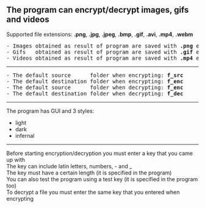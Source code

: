 The program can encrypt/decrypt images, gifs and videos
---

Supported file extensions: <b>.png</b>, <b>.jpg</b>, <b>.jpeg</b>, <b>.bmp</b>, <b>.gif</b>, <b>.avi</b>, <b>.mp4</b>, <b>.webm</b>
<pre>
- Images obtained as result of program are saved with <b>.png</b> extension
- Gifs   obtained as result of program are saved with <b>.gif</b> extension
- Videos obtained as result of program are saved with <b>.mp4</b> extension
</pre>

---

<pre>
- The default source      folder when encrypting: <b>f_src</b>
- The default destination folder when encrypting: <b>f_enc</b>
- The default source      folder when decrypting: <b>f_enc</b>
- The default destination folder when decrypting: <b>f_dec</b>
</pre>

---

The program has GUI and 3 styles:
- light
- dark
- infernal

---

Before starting encryption/decryption you must enter a key that you came up with<br>
The key can include latin letters, numbers, - and _<br>
The key must have a certain length (it is specified in the program)<br>
You can also test the program using a test key (it is specified in the program too)<br>
To decrypt a file you must enter the same key that you entered when encrypting<br>
